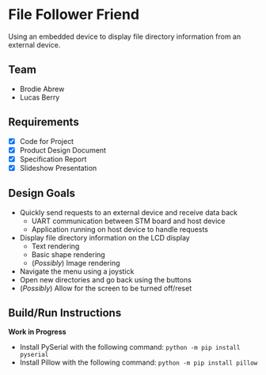 # File Follower Friend

Using an embedded device to display file directory information from an external device.

## Team

- Brodie Abrew
- Lucas Berry

## Requirements

- [x] Code for Project
- [x] Product Design Document
- [x] Specification Report
- [x] Slideshow Presentation

## Design Goals

- Quickly send requests to an external device and receive data back
  - UART communication between STM board and host device
  - Application running on host device to handle requests
- Display file directory information on the LCD display
  - Text rendering
  - Basic shape rendering
  - (_Possibly_) Image rendering
- Navigate the menu using a joystick
- Open new directories and go back using the buttons
- (_Possibly_) Allow for the screen to be turned off/reset

## Build/Run Instructions

**Work in Progress**

- Install PySerial with the following command: `python -m pip install pyserial`
- Install Pillow with the following command: `python -m pip install pillow`
